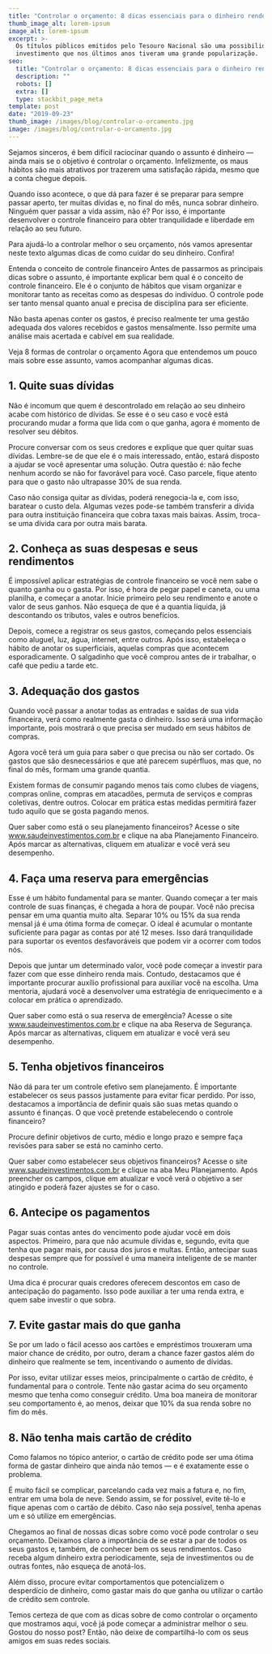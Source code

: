 ```yaml
---
title: "Controlar o orçamento: 8 dicas essenciais para o dinheiro render"
thumb_image_alt: lorem-ipsum
image_alt: lorem-ipsum
excerpt: >-
  Os títulos públicos emitidos pelo Tesouro Nacional são uma possibilidade de
  investimento que nos últimos anos tiveram uma grande popularização.
seo:
  title: "Controlar o orçamento: 8 dicas essenciais para o dinheiro render"
  description: ""
  robots: []
  extra: []
  type: stackbit_page_meta
template: post
date: "2019-09-23"
thumb_image: /images/blog/controlar-o-orcamento.jpg
image: /images/blog/controlar-o-orcamento.jpg
---
```


Sejamos sinceros, é bem difícil raciocinar quando o assunto é dinheiro — ainda mais se o objetivo é controlar o orçamento. Infelizmente, os maus hábitos são mais atrativos por trazerem uma satisfação rápida, mesmo que a conta chegue depois.

Quando isso acontece, o que dá para fazer é se preparar para sempre passar aperto, ter muitas dívidas e, no final do mês, nunca sobrar dinheiro. Ninguém quer passar a vida assim, não é? Por isso, é importante desenvolver o controle financeiro para obter tranquilidade e liberdade em relação ao seu futuro.

Para ajudá-lo a controlar melhor o seu orçamento, nós vamos apresentar neste texto algumas dicas de como cuidar do seu dinheiro. Confira!

Entenda o conceito de controle financeiro
Antes de passarmos as principais dicas sobre o assunto, é importante explicar bem qual é o conceito de controle financeiro. Ele é o conjunto de hábitos que visam organizar e monitorar tanto as receitas como as despesas do indivíduo. O controle pode ser tanto mensal quanto anual e precisa de disciplina para ser eficiente.

Não basta apenas conter os gastos, é preciso realmente ter uma gestão adequada dos valores recebidos e gastos mensalmente. Isso permite uma análise mais acertada e cabível em sua realidade.

Veja 8 formas de controlar o orçamento
Agora que entendemos um pouco mais sobre esse assunto, vamos acompanhar algumas dicas.

## 1. Quite suas dívidas

Não é incomum que quem é descontrolado em relação ao seu dinheiro acabe com histórico de dívidas. Se esse é o seu caso e você está procurando mudar a forma que lida com o que ganha, agora é momento de resolver seu débitos.

Procure conversar com os seus credores e explique que quer quitar suas dívidas. Lembre-se de que ele é o mais interessado, então, estará disposto a ajudar se você apresentar uma solução. Outra questão é: não feche nenhum acordo se não for favorável para você. Caso parcele, fique atento para que o gasto não ultrapasse 30% de sua renda.

Caso não consiga quitar as dívidas, poderá renegocia-la e, com isso, baratear o custo dela. Algumas vezes pode-se também transferir a dívida para outra instituição financeira que cobra taxas mais baixas. Assim, troca-se uma dívida cara por outra mais barata.

## 2. Conheça as suas despesas e seus rendimentos

É impossível aplicar estratégias de controle financeiro se você nem sabe o quanto ganha ou o gasta. Por isso, é hora de pegar papel e caneta, ou uma planilha, e começar a anotar. Inicie primeiro pelo seu rendimento e anote o valor de seus ganhos. Não esqueça de que é a quantia líquida, já descontando os tributos, vales e outros benefícios.

Depois, comece a registrar os seus gastos, começando pelos essenciais como aluguel, luz, água, internet, entre outros. Após isso, estabeleça o hábito de anotar os superficiais, aquelas compras que acontecem esporadicamente. O salgadinho que você comprou antes de ir trabalhar, o café que pediu a tarde etc.

## 3. Adequação dos gastos

Quando você passar a anotar todas as entradas e saídas de sua vida financeira, verá como realmente gasta o dinheiro. Isso será uma informação importante, pois mostrará o que precisa ser mudado em seus hábitos de compras.

Agora você terá um guia para saber o que precisa ou não ser cortado. Os gastos que são desnecessários e que até parecem supérfluos, mas que, no final do mês, formam uma grande quantia.

Existem formas de consumir pagando menos tais como clubes de viagens, compras online, compras em atacadões, permuta de serviços e compras coletivas, dentre outros. Colocar em prática estas medidas permitirá fazer tudo aquilo que se gosta pagando menos.

Quer saber como está o seu planejamento financeiros? Acesse o site www.saudeinvestimentos.com.br e clique na aba Planejamento Financeiro. Após marcar as alternativas, cliquem em atualizar e você verá seu desempenho.

## 4. Faça uma reserva para emergências

Esse é um hábito fundamental para se manter. Quando começar a ter mais controle de suas finanças, é chegada a hora de poupar. Você não precisa pensar em uma quantia muito alta. Separar 10% ou 15% da sua renda mensal já é uma ótima forma de começar. O ideal é acumular o montante suficiente para pagar as contas por até 12 meses. Isso dará tranquilidade para suportar os eventos desfavoráveis que podem vir a ocorrer com todos nós.

Depois que juntar um determinado valor, você pode começar a investir para fazer com que esse dinheiro renda mais. Contudo, destacamos que é importante procurar auxílio profissional para auxiliar você na escolha. Uma mentoria, ajudará você a desenvolver uma estratégia de enriquecimento e a colocar em prática o aprendizado.

Quer saber como está o sua reserva de emergência? Acesse o site www.saudeinvestimentos.com.br e clique na aba Reserva de Segurança. Após marcar as alternativas, cliquem em atualizar e você verá seu desempenho.

## 5. Tenha objetivos financeiros

Não dá para ter um controle efetivo sem planejamento. É importante estabelecer os seus passos justamente para evitar ficar perdido. Por isso, destacamos a importância de definir quais são suas metas quando o assunto é finanças. O que você pretende estabelecendo o controle financeiro?

Procure definir objetivos de curto, médio e longo prazo e sempre faça revisões para saber se está no caminho certo.

Quer saber como estabelecer seus objetivos financeiros? Acesse o site www.saudeinvestimentos.com.br e clique na aba Meu Planejamento. Após preencher os campos, clique em atualizar e você verá o objetivo a ser atingido e poderá fazer ajustes se for o caso.

## 6. Antecipe os pagamentos

Pagar suas contas antes do vencimento pode ajudar você em dois aspectos. Primeiro, para que não acumule dívidas e, segundo, evita que tenha que pagar mais, por causa dos juros e multas. Então, antecipar suas despesas sempre que for possível é uma maneira inteligente de se manter no controle.

Uma dica é procurar quais credores oferecem descontos em caso de antecipação do pagamento. Isso pode auxiliar a ter uma renda extra, e quem sabe investir o que sobra.

## 7. Evite gastar mais do que ganha

Se por um lado o fácil acesso aos cartões e empréstimos trouxeram uma maior chance de crédito, por outro, deram a chance fazer gastos além do dinheiro que realmente se tem, incentivando o aumento de dívidas.

Por isso, evitar utilizar esses meios, principalmente o cartão de crédito, é fundamental para o controle. Tente não gastar acima do seu orçamento mesmo que tenha como conseguir crédito. Uma boa maneira de monitorar seu comportamento é, ao menos, deixar que 10% da sua renda sobre no fim do mês.

## 8. Não tenha mais cartão de crédito

Como falamos no tópico anterior, o cartão de crédito pode ser uma ótima forma de gastar dinheiro que ainda não temos — e é exatamente esse o problema.

É muito fácil se complicar, parcelando cada vez mais a fatura e, no fim, entrar em uma bola de neve. Sendo assim, se for possível, evite tê-lo e fique apenas com o cartão de débito. Caso não seja possível, tenha apenas um e só utilize em emergências.

Chegamos ao final de nossas dicas sobre como você pode controlar o seu orçamento. Deixamos claro a importância de se estar a par de todos os seus gastos e, também, de conhecer bem os seus rendimentos. Caso receba algum dinheiro extra periodicamente, seja de investimentos ou de outras fontes, não esqueça de anotá-los.

Além disso, procure evitar comportamentos que potencializem o desperdício de dinheiro, como gastar mais do que ganha ou utilizar o cartão de crédito sem controle.

Temos certeza de que com as dicas sobre de como controlar o orçamento que mostramos aqui, você já pode começar a administrar melhor o seu. Gostou do nosso post? Então, não deixe de compartilhá-lo com os seus amigos em suas redes sociais.
